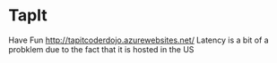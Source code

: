# TapIt

Have Fun
http://tapitcoderdojo.azurewebsites.net/
Latency is a bit of a probklem due to the fact that it is hosted in the US

